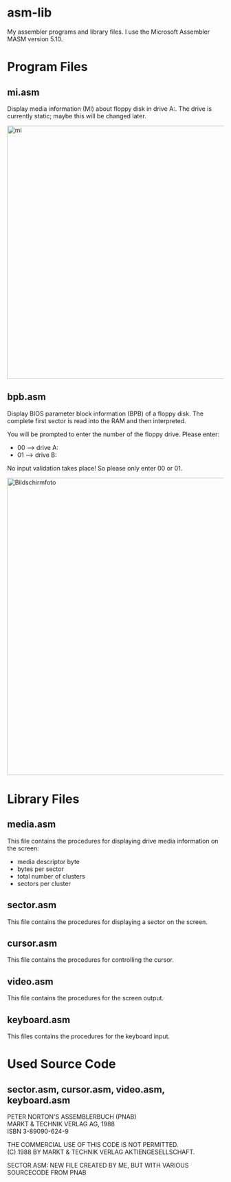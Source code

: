 # asm-lib
My assembler programs and library files. I use the Microsoft Assembler MASM version 5.10.

# Program Files
## mi.asm
Display media information (MI) about floppy disk in drive A:. The drive is currently static; maybe this will be changed later.

<img width="589" alt="mi" src="https://user-images.githubusercontent.com/52176362/120019902-4c1a2880-bfe9-11eb-97e1-3d1a3985ce7c.png">

## bpb.asm
Display BIOS parameter block information (BPB) of a floppy disk. The complete first sector is read into the RAM and then interpreted.

You will be prompted to enter the number of the floppy drive. Please enter:
- 00 --> drive A:
- 01 --> drive B:

No input validation takes place! So please only enter 00 or 01.

<img width="691" alt="Bildschirmfoto" src="https://user-images.githubusercontent.com/52176362/120079611-fb700180-c0b4-11eb-8c53-731354da0c93.png">

# Library Files
## media.asm
This file contains the procedures for displaying drive media information on the screen:
- media descriptor byte
- bytes per sector
- total number of clusters
- sectors per cluster

## sector.asm
This file contains the procedures for displaying a sector on the screen.

## cursor.asm
This file contains the procedures for controlling the cursor.

## video.asm
This file contains the procedures for the screen output.

## keyboard.asm
This files contains the procedures for the keyboard input.

# Used Source Code
## sector.asm, cursor.asm, video.asm, keyboard.asm

PETER NORTON'S ASSEMBLERBUCH (PNAB)<br>
MARKT & TECHNIK VERLAG AG, 1988<br>
ISBN 3-89090-624-9<br>

THE COMMERCIAL USE OF THIS CODE IS NOT PERMITTED.<br>
(C) 1988 BY MARKT & TECHNIK VERLAG AKTIENGESELLSCHAFT.<br>

SECTOR.ASM: NEW FILE CREATED BY ME, BUT WITH VARIOUS SOURCECODE FROM PNAB
